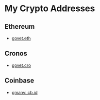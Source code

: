 # My Crypto Addresses

## Ethereum

- [govet.eth](https://app.ens.domains/name/govet.eth/details)

## Cronos

- [govet.cro](https://minted.network/collections/cronos/0xf884647dfa84696d9373f36ee413ccc48093f924/29856421070311417878199611106840830645436760713970098246072257928165699592292)

## Coinbase

- [gmanvi.cb.id](https://app.ens.domains/name/gmanvi.cb.id/details)

